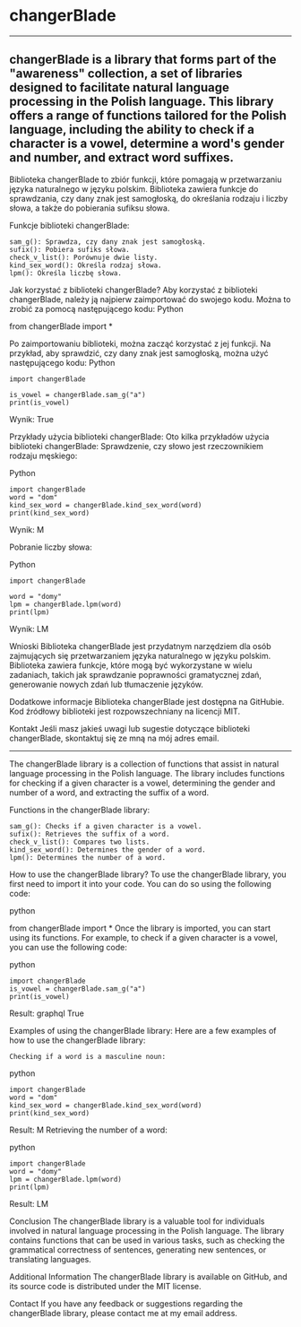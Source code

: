# changerBlade
-----------------------------------------------------------------------------------
changerBlade is a library that forms part of the "awareness" collection, a set of libraries designed to facilitate natural language processing in the Polish language. This library offers a range of functions tailored for the Polish language, including the ability to check if a character is a vowel, determine a word's gender and number, and extract word suffixes.
-----------------------------------------------------------------------------------
Biblioteka changerBlade to zbiór funkcji, które pomagają w przetwarzaniu języka naturalnego w języku polskim. Biblioteka zawiera funkcje do sprawdzania, czy dany znak jest samogłoską, do określania rodzaju i liczby słowa, a także do pobierania sufiksu słowa.

Funkcje biblioteki changerBlade:

    sam_g(): Sprawdza, czy dany znak jest samogłoską.
    sufix(): Pobiera sufiks słowa.
    check_v_list(): Porównuje dwie listy.
    kind_sex_word(): Określa rodzaj słowa.
    lpm(): Określa liczbę słowa.

Jak korzystać z biblioteki changerBlade?
Aby korzystać z biblioteki changerBlade, należy ją najpierw zaimportować do swojego kodu. Można to zrobić za pomocą następującego kodu:
Python

from changerBlade import *

Po zaimportowaniu biblioteki, można zacząć korzystać z jej funkcji. Na przykład, aby sprawdzić, czy dany znak jest samogłoską, można użyć następującego kodu:
Python

    import changerBlade

    is_vowel = changerBlade.sam_g("a")
    print(is_vowel)

Wynik:
    True

Przykłady użycia biblioteki changerBlade:
Oto kilka przykładów użycia biblioteki changerBlade:
    Sprawdzenie, czy słowo jest rzeczownikiem rodzaju męskiego:

Python

    import changerBlade
    word = "dom"
    kind_sex_word = changerBlade.kind_sex_word(word)
    print(kind_sex_word)

Wynik:
M

Pobranie liczby słowa:

Python

    import changerBlade

    word = "domy"
    lpm = changerBlade.lpm(word)
    print(lpm)

Wynik:
LM

Wnioski
Biblioteka changerBlade jest przydatnym narzędziem dla osób zajmujących się przetwarzaniem języka naturalnego w języku polskim. Biblioteka zawiera funkcje, które mogą być wykorzystane w wielu zadaniach, takich jak sprawdzanie poprawności gramatycznej zdań, generowanie nowych zdań lub tłumaczenie języków.

Dodatkowe informacje
Biblioteka changerBlade jest dostępna na GitHubie. Kod źródłowy biblioteki jest rozpowszechniany na licencji MIT.

Kontakt
Jeśli masz jakieś uwagi lub sugestie dotyczące biblioteki changerBlade, skontaktuj się ze mną na mój adres email.

-----------------------------------------------------------------------------------

The changerBlade library is a collection of functions that assist in natural language processing in the Polish language. The library includes functions for checking if a given character is a vowel, determining the gender and number of a word, and extracting the suffix of a word.

Functions in the changerBlade library:

    sam_g(): Checks if a given character is a vowel.
    sufix(): Retrieves the suffix of a word.
    check_v_list(): Compares two lists.
    kind_sex_word(): Determines the gender of a word.
    lpm(): Determines the number of a word.

How to use the changerBlade library?
To use the changerBlade library, you first need to import it into your code. You can do so using the following code:

python

from changerBlade import *
Once the library is imported, you can start using its functions. For example, to check if a given character is a vowel, you can use the following code:

python

    import changerBlade
    is_vowel = changerBlade.sam_g("a")
    print(is_vowel)

Result:
graphql
True

Examples of using the changerBlade library:
Here are a few examples of how to use the changerBlade library:

    Checking if a word is a masculine noun:

python

    import changerBlade
    word = "dom"
    kind_sex_word = changerBlade.kind_sex_word(word)
    print(kind_sex_word)

Result:
M
    Retrieving the number of a word:

python

    import changerBlade
    word = "domy"
    lpm = changerBlade.lpm(word)
    print(lpm)

Result:
LM

Conclusion
The changerBlade library is a valuable tool for individuals involved in natural language processing in the Polish language. The library contains functions that can be used in various tasks, such as checking the grammatical correctness of sentences, generating new sentences, or translating languages.

Additional Information
The changerBlade library is available on GitHub, and its source code is distributed under the MIT license.

Contact
If you have any feedback or suggestions regarding the changerBlade library, please contact me at my email address.
